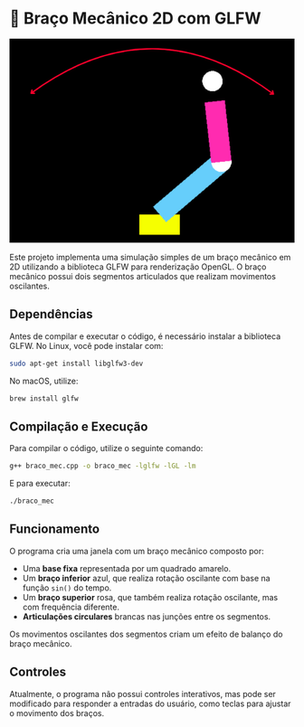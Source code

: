 # 🦾 Braço Mecânico 2D com GLFW

<p align="center">
  <img src="print_braco.png" alt="Braço Mecânico">
</p>

Este projeto implementa uma simulação simples de um braço mecânico em 2D utilizando a biblioteca GLFW para renderização OpenGL. O braço mecânico possui dois segmentos articulados que realizam movimentos oscilantes.

## Dependências

Antes de compilar e executar o código, é necessário instalar a biblioteca GLFW. No Linux, você pode instalar com:

```sh
sudo apt-get install libglfw3-dev
```

No macOS, utilize:

```sh
brew install glfw
```

## Compilação e Execução

Para compilar o código, utilize o seguinte comando:

```sh
g++ braco_mec.cpp -o braco_mec -lglfw -lGL -lm
```

E para executar:

```sh
./braco_mec
```

## Funcionamento

O programa cria uma janela com um braço mecânico composto por:
- Uma **base fixa** representada por um quadrado amarelo.
- Um **braço inferior** azul, que realiza rotação oscilante com base na função `sin()` do tempo.
- Um **braço superior** rosa, que também realiza rotação oscilante, mas com frequência diferente.
- **Articulações circulares** brancas nas junções entre os segmentos.

Os movimentos oscilantes dos segmentos criam um efeito de balanço do braço mecânico.

## Controles
Atualmente, o programa não possui controles interativos, mas pode ser modificado para responder a entradas do usuário, como teclas para ajustar o movimento dos braços.


